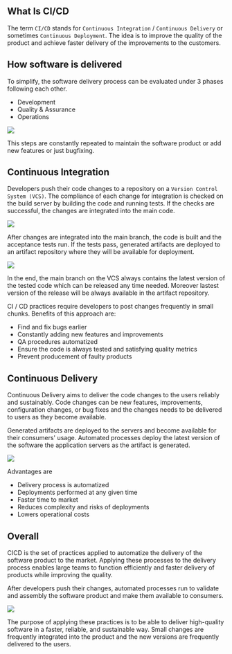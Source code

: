 ## What Is CI/CD

The term `CI/CD` stands for `Continuous Integration` / `Continuous Delivery` or sometimes `Continuous Deployment`. The idea is to improve the quality of the product and achieve faster delivery of the improvements to the customers.

## How software is delivered

To simplify, the software delivery process can be evaluated under 3 phases following each other.

- Development
- Quality & Assurance
- Operations

<img src="https://s3.eu-central-1.amazonaws.com/tutorial.assets/cicd-in-short/process.png"/>

This steps are constantly repeated to maintain the software product or add new features or just bugfixing.

## Continuous Integration

Developers push their code changes to a repository on a `Version Control System (VCS)`. The compliance of each change for integration is checked on the build server by building the code and running tests. If the checks are successful, the changes are integrated into the main code. 

<img src="https://s3.eu-central-1.amazonaws.com/tutorial.assets/cicd-in-short/ci.png"/>

After changes are integrated into the main branch, the code is built and the acceptance tests run. If the tests pass, generated artifacts are deployed to an artifact repository where they will be available for deployment.

<img src="https://s3.eu-central-1.amazonaws.com/tutorial.assets/cicd-in-short/cd.png"/>

In the end, the main branch on the VCS always contains the latest version of the tested code which can be released any time needed. Moreover lastest version of the release will be always available in the artifact repository.

CI / CD practices require developers to post changes frequently in small chunks. Benefits of this approach are:

- Find and fix bugs earlier
- Constantly adding new features and improvements
- QA procedures automatized
- Ensure the code is always tested and satisfying quality metrics
- Prevent producement of faulty products

## Continuous Delivery

Continuous Delivery aims to deliver the code changes to the users reliably and sustainably. Code changes can be new features, improvements, configuration changes, or bug fixes and the changes needs to be delivered to users as they become available.

Generated artifacts are deployed to the servers and become available for their consumers' usage. Automated processes deploy the latest version of the software the application servers as the artifact is generated.

<img src="https://s3.eu-central-1.amazonaws.com/tutorial.assets/cicd-in-short/cdep.png"/>

Advantages are

- Delivery process is automatized
- Deployments performed at any given time
- Faster time to market
- Reduces complexity and risks of deployments
- Lowers operational costs

## Overall

CICD is the set of practices applied to automatize the delivery of the software product to the market. Applying these processes to the delivery process enables large teams to function efficiently and faster delivery of products while improving the quality.

After developers push their changes, automated processes run to validate and assembly the software product and make them available to consumers.

<img src="https://s3.eu-central-1.amazonaws.com/tutorial.assets/cicd-in-short/overall.png"/>

The purpose of applying these practices is to be able to deliver high-quality software in a faster, reliable, and sustainable way. Small changes are frequently integrated into the product and the new versions are frequently delivered to the users.

